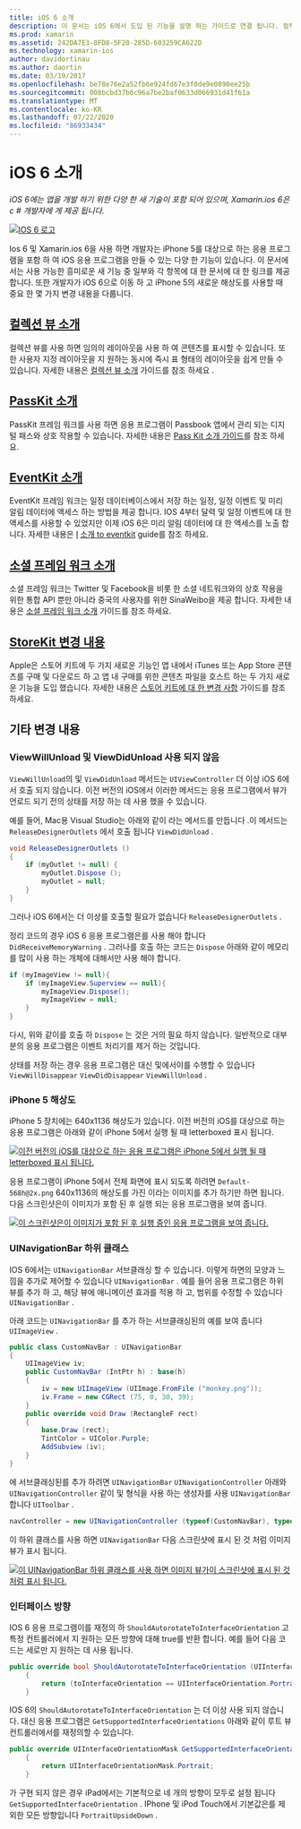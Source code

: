 ```yaml
---
title: iOS 6 소개
description: 이 문서는 iOS 6에서 도입 된 기능을 설명 하는 가이드로 연결 됩니다. 컬렉션 보기, PassKit, 소셜 프레임 워크 및 미디어 키트에 대 한 변경 내용이 모두 설명 되어 있습니다.
ms.prod: xamarin
ms.assetid: 242DA7E3-8FD8-5F20-285D-603259CA622D
ms.technology: xamarin-ios
author: davidortinau
ms.author: daortin
ms.date: 03/19/2017
ms.openlocfilehash: be78e76e2a52fb6e924fd67e3f0de9e0890ee25b
ms.sourcegitcommit: 008bcbd37b6c96a7be2baf0633d066931d41f61a
ms.translationtype: MT
ms.contentlocale: ko-KR
ms.lasthandoff: 07/22/2020
ms.locfileid: "86933434"
---
```

# <a name="introduction-to-ios-6"></a>iOS 6 소개

_iOS 6에는 앱을 개발 하기 위한 다양 한 새 기술이 포함 되어 있으며, Xamarin.ios 6은 c # 개발자에 게 제공 됩니다._

[![IOS 6 로고](images/ios6-large.jpg)](images/ios6-large.jpg#lightbox)

Ios 6 및 Xamarin.ios 6을 사용 하면 개발자는 iPhone 5를 대상으로 하는 응용 프로그램을 포함 하 여 iOS 응용 프로그램을 만들 수 있는 다양 한 기능이 있습니다.
이 문서에서는 사용 가능한 흥미로운 새 기능 중 일부와 각 항목에 대 한 문서에 대 한 링크를 제공 합니다. 또한 개발자가 iOS 6으로 이동 하 고 iPhone 5의 새로운 해상도를 사용할 때 중요 한 몇 가지 변경 내용을 다룹니다.

## <a name="introduction-to-collection-views"></a>[컬렉션 뷰 소개](~/ios/user-interface/controls/uicollectionview.md)

컬렉션 뷰를 사용 하면 임의의 레이아웃을 사용 하 여 콘텐츠를 표시할 수 있습니다. 또한 사용자 지정 레이아웃을 지 원하는 동시에 즉시 표 형태의 레이아웃을 쉽게 만들 수 있습니다. 자세한 내용은 [컬렉션 뷰 소개](~/ios/user-interface/controls/uicollectionview.md) 가이드를 참조 하세요 [](~/ios/user-interface/controls/uicollectionview.md) .

## <a name="introduction-to-passkit"></a>[PassKit 소개](~/ios/platform/passkit.md)

PassKit 프레임 워크를 사용 하면 응용 프로그램이 Passbook 앱에서 관리 되는 디지털 패스와 상호 작용할 수 있습니다. 자세한 내용은 [Pass Kit 소개 가이드](~/ios/platform/passkit.md)를 참조 하세요.

## <a name="introduction-to-eventkit"></a>[EventKit 소개](~/ios/platform/eventkit.md)

EventKit 프레임 워크는 일정 데이터베이스에서 저장 하는 일정, 일정 이벤트 및 미리 알림 데이터에 액세스 하는 방법을 제공 합니다. IOS 4부터 달력 및 일정 이벤트에 대 한 액세스를 사용할 수 있었지만 이제 iOS 6은 미리 알림 데이터에 대 한 액세스를 노출 합니다. 자세한 내용은 [I](~/ios/platform/eventkit.md) [소개 to eventkit](~/ios/platform/eventkit.md) guide를 참조 하세요.

## <a name="introduction-to-the-social-framework"></a>[소셜 프레임 워크 소개](~/ios/platform/social-framework.md)

소셜 프레임 워크는 Twitter 및 Facebook을 비롯 한 소셜 네트워크와의 상호 작용을 위한 통합 API 뿐만 아니라 중국의 사용자를 위한 SinaWeibo을 제공 합니다. 자세한 내용은 [소셜 프레임 워크 소개](~/ios/platform/social-framework.md) 가이드를 참조 하세요.

## <a name="changes-to-storekit"></a>[StoreKit 변경 내용](changes-to-storekit.md)

Apple은 스토어 키트에 두 가지 새로운 기능인 앱 내에서 iTunes 또는 App Store 콘텐츠를 구매 및 다운로드 하 고 앱 내 구매를 위한 콘텐츠 파일을 호스트 하는 두 가지 새로운 기능을 도입 했습니다. 자세한 내용은 [스토어 키트에 대 한 변경 사항](changes-to-storekit.md) 가이드를 참조 하세요.

## <a name="other-changes"></a>기타 변경 내용

### <a name="viewwillunload-and-viewdidunload-deprecated"></a>ViewWillUnload 및 ViewDidUnload 사용 되지 않음

`ViewWillUnload`의 및 `ViewDidUnload` 메서드는 `UIViewController` 더 이상 iOS 6에서 호출 되지 않습니다. 이전 버전의 iOS에서 이러한 메서드는 응용 프로그램에서 뷰가 언로드 되기 전의 상태를 저장 하는 데 사용 했을 수 있습니다.

예를 들어, Mac용 Visual Studio는 아래와 같이 라는 메서드를 만듭니다 .이 메서드는 `ReleaseDesignerOutlets` 에서 호출 됩니다 `ViewDidUnload` .

```csharp
void ReleaseDesignerOutlets ()
{
    if (myOutlet != null) {
        myOutlet.Dispose ();
        myOutlet = null;
    }
}
```

그러나 iOS 6에서는 더 이상를 호출할 필요가 없습니다 `ReleaseDesignerOutlets` .   

정리 코드의 경우 iOS 6 응용 프로그램은를 사용 해야 합니다 `DidReceiveMemoryWarning` . 그러나를 호출 하는 코드는 `Dispose` 아래와 같이 메모리를 많이 사용 하는 개체에 대해서만 사용 해야 합니다.

```csharp
if (myImageView != null){
    if (myImageView.Superview == null){
        myImageView.Dispose();
        myImageView = null;
    }
}
```

다시, 위와 같이를 호출 하 `Dispose` 는 것은 거의 필요 하지 않습니다. 일반적으로 대부분의 응용 프로그램은 이벤트 처리기를 제거 하는 것입니다.

상태를 저장 하는 경우 응용 프로그램은 대신 및에서이를 수행할 수 있습니다 `ViewWillDisappear` `ViewDidDisappear` `ViewWillUnload` .

### <a name="iphone-5-resolution"></a>iPhone 5 해상도

iPhone 5 장치에는 640x1136 해상도가 있습니다. 이전 버전의 iOS를 대상으로 하는 응용 프로그램은 아래와 같이 iPhone 5에서 실행 될 때 letterboxed 표시 됩니다.

 [![이전 버전의 iOS를 대상으로 하는 응용 프로그램은 iPhone 5에서 실행 될 때 letterboxed 표시 됩니다.](images/01-letterboxed.png)](images/01-letterboxed.png#lightbox)

응용 프로그램이 iPhone 5에서 전체 화면에 표시 되도록 하려면 `Default-568h@2x.png` 640x1136의 해상도를 가진 이라는 이미지를 추가 하기만 하면 됩니다. 다음 스크린샷은이 이미지가 포함 된 후 실행 되는 응용 프로그램을 보여 줍니다.

 [![이 스크린샷은이 이미지가 포함 된 후 실행 중인 응용 프로그램을 보여 줍니다.](images/02-fullscreen.png)](images/02-fullscreen.png#lightbox)

### <a name="subclassing-uinavigationbar"></a>UINavigationBar 하위 클래스

IOS 6에서는 `UINavigationBar` 서브클래싱 할 수 있습니다. 이렇게 하면의 모양과 느낌을 추가로 제어할 수 있습니다 `UINavigationBar` . 예를 들어 응용 프로그램은 하위 뷰를 추가 하 고, 해당 뷰에 애니메이션 효과를 적용 하 고, 범위를 수정할 수 있습니다 `UINavigationBar` .

아래 코드는 `UINavigationBar` 를 추가 하는 서브클래싱된의 예를 보여 줍니다 `UIImageView` .

```csharp
public class CustomNavBar : UINavigationBar
{
    UIImageView iv;
    public CustomNavBar (IntPtr h) : base(h)
    {
        iv = new UIImageView (UIImage.FromFile ("monkey.png"));
        iv.Frame = new CGRect (75, 0, 30, 39);
    }
    public override void Draw (RectangleF rect)
    {
        base.Draw (rect);
        TintColor = UIColor.Purple;
        AddSubview (iv);
    }
}
```

에 서브클래싱된를 추가 하려면 `UINavigationBar` `UINavigationController` 아래와 `UINavigationController` 같이 및 형식을 사용 하는 생성자를 사용 `UINavigationBar` 합니다 `UIToolbar` .

```csharp
navController = new UINavigationController (typeof(CustomNavBar), typeof(UIToolbar));
```

이 하위 클래스를 사용 하면 `UINavigationBar` 다음 스크린샷에 표시 된 것 처럼 이미지 뷰가 표시 됩니다.

 [![이 UINavigationBar 하위 클래스를 사용 하면 이미지 뷰가이 스크린샷에 표시 된 것 처럼 표시 됩니다.](images/03-navbar.png)](images/03-navbar.png#lightbox)

### <a name="interface-orientation"></a>인터페이스 방향

IOS 6 응용 프로그램이를 재정의 하 `ShouldAutorotateToInterfaceOrientation` 고 특정 컨트롤러에서 지 원하는 모든 방향에 대해 true를 반환 합니다. 예를 들어 다음 코드는 세로만 지 원하는 데 사용 됩니다.

```csharp
public override bool ShouldAutorotateToInterfaceOrientation (UIInterfaceOrientation toInterfaceOrientation)
    {
        return (toInterfaceOrientation == UIInterfaceOrientation.Portrait);
    }
```

IOS 6의 `ShouldAutorotateToInterfaceOrientation` 는 더 이상 사용 되지 않습니다.
대신 응용 프로그램은 `GetSupportedInterfaceOrientations` 아래와 같이 루트 뷰 컨트롤러에서를 재정의할 수 있습니다.

```csharp
public override UIInterfaceOrientationMask GetSupportedInterfaceOrientations ()
    {
        return UIInterfaceOrientationMask.Portrait;
    }
```

가 구현 되지 않은 경우 iPad에서는 기본적으로 네 개의 방향이 모두로 설정 됩니다 `GetSupportedInterfaceOrientation` . IPhone 및 iPod Touch에서 기본값은를 제외한 모든 방향입니다 `PortraitUpsideDown` .
